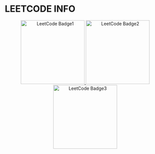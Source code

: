 
# LEETCODE INFO


<p align="center">
  <a href="https://leetcode.com/u/Pratik_Devadhe/">
    <img src="https://assets.leetcode.com/static_assets/marketing/2024-100-new.gif" alt="LeetCode Badge1" width="200"/>
  </a>
  <a href="https://leetcode.com/u/Pratik_Devadhe/">
    <img src="https://assets.leetcode.com/static_assets/others/2550.gif" alt="LeetCode Badge2" width="200"/>
  </a>
  <a href="https://leetcode.com/u/Pratik_Devadhe/">
    <img src="https://assets.leetcode.com/static_assets/others/25100.gif" alt="LeetCode Badge3" width="200"/>
  </a>
</p>

